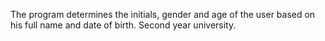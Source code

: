 The program determines the initials, gender and age of the user based on his full name and date of birth. Second year university.
